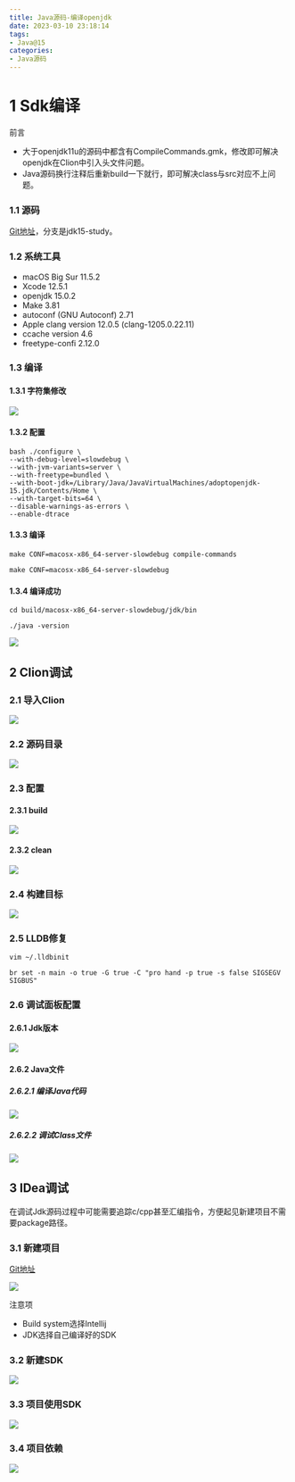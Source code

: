 ```yaml
---
title: Java源码-编译openjdk
date: 2023-03-10 23:18:14
tags:
- Java@15
categories:
- Java源码
---
```


# 1 Sdk编译

前言

* 大于openjdk11u的源码中都含有CompileCommands.gmk，修改即可解决openjdk在Clion中引入头文件问题。
* Java源码换行注释后重新build一下就行，即可解决class与src对应不上问题。

### 1.1 源码

[Git地址](https://github.com/Bannirui/jdk.git)，分支是jdk15-study。

### 1.2 系统工具

* macOS Big Sur 11.5.2
* Xcode 12.5.1
* openjdk 15.0.2
* Make 3.81
* autoconf (GNU Autoconf) 2.71
* Apple clang version 12.0.5 (clang-1205.0.22.11)
* ccache version 4.6
* freetype-confi 2.12.0



### 1.3 编译

#### 1.3.1 字符集修改

![](Java源码-编译openjdk/202211212308471.png)

#### 1.3.2 配置

```shell
bash ./configure \
--with-debug-level=slowdebug \
--with-jvm-variants=server \
--with-freetype=bundled \
--with-boot-jdk=/Library/Java/JavaVirtualMachines/adoptopenjdk-15.jdk/Contents/Home \
--with-target-bits=64 \
--disable-warnings-as-errors \
--enable-dtrace
```

#### 1.3.3 编译

```shell
make CONF=macosx-x86_64-server-slowdebug compile-commands

make CONF=macosx-x86_64-server-slowdebug
```

#### 1.3.4 编译成功

```shell
cd build/macosx-x86_64-server-slowdebug/jdk/bin

./java -version
```

![](Java源码-编译openjdk/202211192118571.png)

## 2 Clion调试

### 2.1 导入Clion

![](Java源码-编译openjdk/202211192124928.png)

### 2.2 源码目录

![](Java源码-编译openjdk/202211192127851.png)

### 2.3 配置

#### 2.3.1 build

![](Java源码-编译openjdk/202211192135626.png)

#### 2.3.2 clean

![](Java源码-编译openjdk/202211192136188.png)

### 2.4 构建目标

![](Java源码-编译openjdk/202211192136119.png)

### 2.5 LLDB修复

```shell
vim ~/.lldbinit
```



```she
br set -n main -o true -G true -C "pro hand -p true -s false SIGSEGV SIGBUS"
```

### 2.6 调试面板配置

#### 2.6.1 Jdk版本

![](Java源码-编译openjdk/202211192145954.png)

#### 2.6.2 Java文件

##### 2.6.2.1 编译Java代码

![](Java源码-编译openjdk/202211192158613.png)

##### 2.6.2.2 调试Class文件

![](Java源码-编译openjdk/202211192203452.png)

## 3 IDea调试

在调试Jdk源码过程中可能需要追踪c/cpp甚至汇编指令，方便起见新建项目不需要package路径。

### 3.1 新建项目

[Git地址](https://github.com/Bannirui/openjdk15-debug.git)

![](Java源码-编译openjdk/202302021319015.png)

注意项

* Build system选择Intellij
* JDK选择自己编译好的SDK

### 3.2 新建SDK

![](Java源码-编译openjdk/202211192236482.png)

### 3.3 项目使用SDK

![](Java源码-编译openjdk/202211192237161.png)

### 3.4 项目依赖

![](Java源码-编译openjdk/202211192238493.png)

